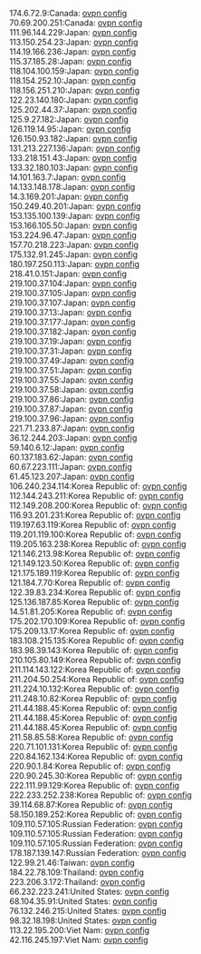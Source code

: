 174.6.72.9:Canada: [ovpn config](vpn/174_6_72_9.ovpn)  
70.69.200.251:Canada: [ovpn config](vpn/70_69_200_251.ovpn)  
111.96.144.229:Japan: [ovpn config](vpn/111_96_144_229.ovpn)  
113.150.254.23:Japan: [ovpn config](vpn/113_150_254_23.ovpn)  
114.19.166.236:Japan: [ovpn config](vpn/114_19_166_236.ovpn)  
115.37.185.28:Japan: [ovpn config](vpn/115_37_185_28.ovpn)  
118.104.100.159:Japan: [ovpn config](vpn/118_104_100_159.ovpn)  
118.154.252.10:Japan: [ovpn config](vpn/118_154_252_10.ovpn)  
118.156.251.210:Japan: [ovpn config](vpn/118_156_251_210.ovpn)  
122.23.140.180:Japan: [ovpn config](vpn/122_23_140_180.ovpn)  
125.202.44.37:Japan: [ovpn config](vpn/125_202_44_37.ovpn)  
125.9.27.182:Japan: [ovpn config](vpn/125_9_27_182.ovpn)  
126.119.14.95:Japan: [ovpn config](vpn/126_119_14_95.ovpn)  
126.150.93.182:Japan: [ovpn config](vpn/126_150_93_182.ovpn)  
131.213.227.136:Japan: [ovpn config](vpn/131_213_227_136.ovpn)  
133.218.151.43:Japan: [ovpn config](vpn/133_218_151_43.ovpn)  
133.32.180.103:Japan: [ovpn config](vpn/133_32_180_103.ovpn)  
14.101.163.7:Japan: [ovpn config](vpn/14_101_163_7.ovpn)  
14.133.148.178:Japan: [ovpn config](vpn/14_133_148_178.ovpn)  
14.3.169.201:Japan: [ovpn config](vpn/14_3_169_201.ovpn)  
150.249.40.201:Japan: [ovpn config](vpn/150_249_40_201.ovpn)  
153.135.100.139:Japan: [ovpn config](vpn/153_135_100_139.ovpn)  
153.166.105.50:Japan: [ovpn config](vpn/153_166_105_50.ovpn)  
153.224.96.47:Japan: [ovpn config](vpn/153_224_96_47.ovpn)  
157.70.218.223:Japan: [ovpn config](vpn/157_70_218_223.ovpn)  
175.132.91.245:Japan: [ovpn config](vpn/175_132_91_245.ovpn)  
180.197.250.113:Japan: [ovpn config](vpn/180_197_250_113.ovpn)  
218.41.0.151:Japan: [ovpn config](vpn/218_41_0_151.ovpn)  
219.100.37.104:Japan: [ovpn config](vpn/219_100_37_104.ovpn)  
219.100.37.105:Japan: [ovpn config](vpn/219_100_37_105.ovpn)  
219.100.37.107:Japan: [ovpn config](vpn/219_100_37_107.ovpn)  
219.100.37.13:Japan: [ovpn config](vpn/219_100_37_13.ovpn)  
219.100.37.177:Japan: [ovpn config](vpn/219_100_37_177.ovpn)  
219.100.37.182:Japan: [ovpn config](vpn/219_100_37_182.ovpn)  
219.100.37.19:Japan: [ovpn config](vpn/219_100_37_19.ovpn)  
219.100.37.31:Japan: [ovpn config](vpn/219_100_37_31.ovpn)  
219.100.37.49:Japan: [ovpn config](vpn/219_100_37_49.ovpn)  
219.100.37.51:Japan: [ovpn config](vpn/219_100_37_51.ovpn)  
219.100.37.55:Japan: [ovpn config](vpn/219_100_37_55.ovpn)  
219.100.37.58:Japan: [ovpn config](vpn/219_100_37_58.ovpn)  
219.100.37.86:Japan: [ovpn config](vpn/219_100_37_86.ovpn)  
219.100.37.87:Japan: [ovpn config](vpn/219_100_37_87.ovpn)  
219.100.37.96:Japan: [ovpn config](vpn/219_100_37_96.ovpn)  
221.71.233.87:Japan: [ovpn config](vpn/221_71_233_87.ovpn)  
36.12.244.203:Japan: [ovpn config](vpn/36_12_244_203.ovpn)  
59.140.6.12:Japan: [ovpn config](vpn/59_140_6_12.ovpn)  
60.137.183.62:Japan: [ovpn config](vpn/60_137_183_62.ovpn)  
60.67.223.111:Japan: [ovpn config](vpn/60_67_223_111.ovpn)  
61.45.123.207:Japan: [ovpn config](vpn/61_45_123_207.ovpn)  
106.240.234.114:Korea Republic of: [ovpn config](vpn/106_240_234_114.ovpn)  
112.144.243.211:Korea Republic of: [ovpn config](vpn/112_144_243_211.ovpn)  
112.149.208.200:Korea Republic of: [ovpn config](vpn/112_149_208_200.ovpn)  
116.93.201.231:Korea Republic of: [ovpn config](vpn/116_93_201_231.ovpn)  
119.197.63.119:Korea Republic of: [ovpn config](vpn/119_197_63_119.ovpn)  
119.201.119.100:Korea Republic of: [ovpn config](vpn/119_201_119_100.ovpn)  
119.205.163.238:Korea Republic of: [ovpn config](vpn/119_205_163_238.ovpn)  
121.146.213.98:Korea Republic of: [ovpn config](vpn/121_146_213_98.ovpn)  
121.149.123.50:Korea Republic of: [ovpn config](vpn/121_149_123_50.ovpn)  
121.175.189.119:Korea Republic of: [ovpn config](vpn/121_175_189_119.ovpn)  
121.184.7.70:Korea Republic of: [ovpn config](vpn/121_184_7_70.ovpn)  
122.39.83.234:Korea Republic of: [ovpn config](vpn/122_39_83_234.ovpn)  
125.136.187.85:Korea Republic of: [ovpn config](vpn/125_136_187_85.ovpn)  
14.51.81.205:Korea Republic of: [ovpn config](vpn/14_51_81_205.ovpn)  
175.202.170.109:Korea Republic of: [ovpn config](vpn/175_202_170_109.ovpn)  
175.209.13.17:Korea Republic of: [ovpn config](vpn/175_209_13_17.ovpn)  
183.108.215.135:Korea Republic of: [ovpn config](vpn/183_108_215_135.ovpn)  
183.98.39.143:Korea Republic of: [ovpn config](vpn/183_98_39_143.ovpn)  
210.105.80.149:Korea Republic of: [ovpn config](vpn/210_105_80_149.ovpn)  
211.114.143.122:Korea Republic of: [ovpn config](vpn/211_114_143_122.ovpn)  
211.204.50.254:Korea Republic of: [ovpn config](vpn/211_204_50_254.ovpn)  
211.224.10.132:Korea Republic of: [ovpn config](vpn/211_224_10_132.ovpn)  
211.248.10.82:Korea Republic of: [ovpn config](vpn/211_248_10_82.ovpn)  
211.44.188.45:Korea Republic of: [ovpn config](vpn/211_44_188_45.ovpn)  
211.44.188.45:Korea Republic of: [ovpn config](vpn/211_44_188_45.ovpn)  
211.44.188.45:Korea Republic of: [ovpn config](vpn/211_44_188_45.ovpn)  
211.58.85.58:Korea Republic of: [ovpn config](vpn/211_58_85_58.ovpn)  
220.71.101.131:Korea Republic of: [ovpn config](vpn/220_71_101_131.ovpn)  
220.84.162.134:Korea Republic of: [ovpn config](vpn/220_84_162_134.ovpn)  
220.90.1.84:Korea Republic of: [ovpn config](vpn/220_90_1_84.ovpn)  
220.90.245.30:Korea Republic of: [ovpn config](vpn/220_90_245_30.ovpn)  
222.111.99.129:Korea Republic of: [ovpn config](vpn/222_111_99_129.ovpn)  
222.233.252.238:Korea Republic of: [ovpn config](vpn/222_233_252_238.ovpn)  
39.114.68.87:Korea Republic of: [ovpn config](vpn/39_114_68_87.ovpn)  
58.150.189.252:Korea Republic of: [ovpn config](vpn/58_150_189_252.ovpn)  
109.110.57.105:Russian Federation: [ovpn config](vpn/109_110_57_105.ovpn)  
109.110.57.105:Russian Federation: [ovpn config](vpn/109_110_57_105.ovpn)  
109.110.57.105:Russian Federation: [ovpn config](vpn/109_110_57_105.ovpn)  
178.187.139.147:Russian Federation: [ovpn config](vpn/178_187_139_147.ovpn)  
122.99.21.46:Taiwan: [ovpn config](vpn/122_99_21_46.ovpn)  
184.22.78.109:Thailand: [ovpn config](vpn/184_22_78_109.ovpn)  
223.206.3.172:Thailand: [ovpn config](vpn/223_206_3_172.ovpn)  
66.232.223.241:United States: [ovpn config](vpn/66_232_223_241.ovpn)  
68.104.35.91:United States: [ovpn config](vpn/68_104_35_91.ovpn)  
76.132.246.215:United States: [ovpn config](vpn/76_132_246_215.ovpn)  
98.32.18.198:United States: [ovpn config](vpn/98_32_18_198.ovpn)  
113.22.195.200:Viet Nam: [ovpn config](vpn/113_22_195_200.ovpn)  
42.116.245.197:Viet Nam: [ovpn config](vpn/42_116_245_197.ovpn)  
